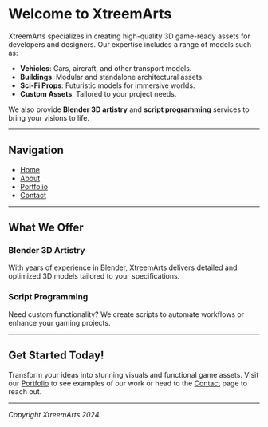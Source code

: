 # Welcome to XtreemArts

XtreemArts specializes in creating high-quality 3D game-ready assets for developers and designers. Our expertise includes a range of models such as:

- **Vehicles**: Cars, aircraft, and other transport models.
- **Buildings**: Modular and standalone architectural assets.
- **Sci-Fi Props**: Futuristic models for immersive worlds.
- **Custom Assets**: Tailored to your project needs.

We also provide **Blender 3D artistry** and **script programming** services to bring your visions to life.

---

## Navigation

- [Home](index.md)
- [About](about.md)
- [Portfolio](portfolio.md)
- [Contact](contact.md)

---

## What We Offer

### Blender 3D Artistry
With years of experience in Blender, XtreemArts delivers detailed and optimized 3D models tailored to your specifications.

### Script Programming
Need custom functionality? We create scripts to automate workflows or enhance your gaming projects.

---

## Get Started Today!
Transform your ideas into stunning visuals and functional game assets. Visit our [Portfolio](portfolio.md) to see examples of our work or head to the [Contact](contact.md) page to reach out.

---

*Copyright XtreemArts 2024.*
